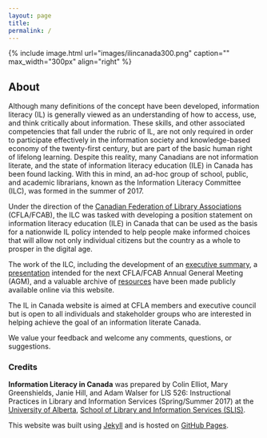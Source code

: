 ```yaml
---
layout: page
title: 
permalink: /
---
```


{% include image.html url="images/ilincanada300.png" caption="" max_width="300px" align="right" %}

## About

Although many definitions of the concept have been developed, information literacy (IL) is generally viewed as an understanding of how to access, use, and think critically about information. These skills, and other associated competencies that fall under the rubric of IL, are not only required in order to participate effectively in the information society and knowledge-based economy of the twenty-first century, but are part of the basic human right of lifelong learning. Despite this reality, many Canadians are not information literate, and the state of information literacy education (ILE) in Canada has been found lacking. With this in mind, an ad-hoc group of school, public, and academic librarians, known as the Information Literacy Committee (ILC), was formed in the summer of 2017. 

Under the direction of the [Canadian Federation of Library Associations](http://cfla-fcab.ca/en/home-page/) (CFLA/FCAB), the ILC was tasked with developing a position statement on information literacy education (ILE) in Canada that can be used as the basis for a nationwide IL policy intended to help people make informed choices that will allow not only individual citizens but the country as a whole to prosper in the digital age.

The work of the ILC, including the development of an [executive summary](https://lis526scenariod2017.github.io/IL-in-Canada/executivesummary/), a [presentation](https://lis526scenariod2017.github.io/IL-in-Canada/presentation/) intended for the next CFLA/FCAB Annual General Meeting (AGM), and a valuable archive of [resources](https://lis526scenariod2017.github.io/IL-in-Canada/resources/) have been made publicly available online via this website.

The IL in Canada website is aimed at CFLA members and executive council but is open to all individuals and stakeholder groups who are interested in helping achieve the goal of an information literate Canada.

We value your feedback and welcome any comments, questions, or suggestions.

### Credits

**Information Literacy in Canada** was prepared by Colin Elliot, Mary Greenshields, Janie Hill, and Adam Walser for LIS 526: Instructional Practices in Library and Information Services (Spring/Summer 2017) at the [University of Alberta](https://www.ualberta.ca/), [School of Library and Information Services (SLIS)](https://www.ualberta.ca/school-of-library-and-information-studies).

This website was built using [Jekyll](https://jekyllrb.com/) and is hosted on [GitHub Pages](https://pages.github.com/).
